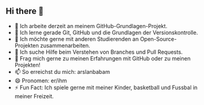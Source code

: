 ## Hi there 👋

- 🔭 Ich arbeite derzeit an meinem GitHub-Grundlagen-Projekt.
- 🌱 Ich lerne gerade Git, GitHub und die Grundlagen der Versionskontrolle.
- 👯 Ich möchte gerne mit anderen Studierenden an Open-Source-Projekten zusammenarbeiten.
- 🤔 Ich suche Hilfe beim Verstehen von Branches und Pull Requests.
- 💬 Frag mich gerne zu meinen Erfahrungen mit GitHub oder zu meinen Projekten!
- 📫 So erreichst du mich: arslanbabam
- 😄 Pronomen: er/ihm 
- ⚡ Fun Fact: Ich spiele gerne mit meiner Kinder, basketball und Fussbal in meiner Freizeit.
